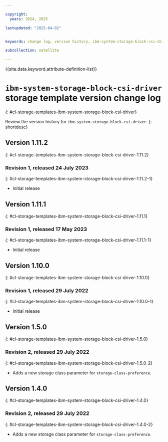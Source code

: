 ```yaml
---

copyright:
  years: 2024, 2025

lastupdated: "2025-04-02"


keywords: change log, version history, ibm-system-storage-block-csi-driver

subcollection: satellite

---
```


{{site.data.keyword.attribute-definition-list}}

<!-- The content in this topic is auto-generated except for reuse-snippets indicated with {[ ]}. -->


# `ibm-system-storage-block-csi-driver` storage template version change log
{: #cl-storage-templates-ibm-system-storage-block-csi-driver}

Review the version history for `ibm-system-storage-block-csi-driver`.
{: shortdesc}



## Version 1.11.2
{: #cl-storage-templates-ibm-system-storage-block-csi-driver-1.11.2}


### Revision 1, released 24 July 2023
{: #cl-storage-templates-ibm-system-storage-block-csi-driver-1.11.2-1}

- Initial release



## Version 1.11.1
{: #cl-storage-templates-ibm-system-storage-block-csi-driver-1.11.1}


### Revision 1, released 17 May 2023
{: #cl-storage-templates-ibm-system-storage-block-csi-driver-1.11.1-1}

- Initial release



## Version 1.10.0
{: #cl-storage-templates-ibm-system-storage-block-csi-driver-1.10.0}


### Revision 1, released 29 July 2022
{: #cl-storage-templates-ibm-system-storage-block-csi-driver-1.10.0-1}

- Initial release



## Version 1.5.0
{: #cl-storage-templates-ibm-system-storage-block-csi-driver-1.5.0}


### Revision 2, released 29 July 2022
{: #cl-storage-templates-ibm-system-storage-block-csi-driver-1.5.0-2}

- Adds a new storage class parameter for `storage-class-preference`.



## Version 1.4.0
{: #cl-storage-templates-ibm-system-storage-block-csi-driver-1.4.0}


### Revision 2, released 29 July 2022
{: #cl-storage-templates-ibm-system-storage-block-csi-driver-1.4.0-2}

- Adds a new storage class parameter for `storage-class-preference`.

